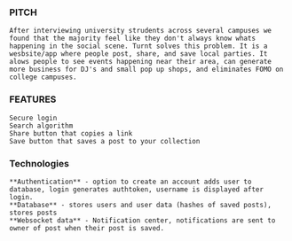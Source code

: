 
### PITCH
    After interviewing university strudents across several campuses we found that the majority feel like they don't always know whats happening in the social scene. Turnt solves this problem. It is a wesbsite/app where people post, share, and save local parties. It alows people to see events happening near their area, can generate more business for DJ's and small pop up shops, and eliminates FOMO on college campuses.

### FEATURES
    Secure login
    Search algorithm
    Share button that copies a link
    Save button that saves a post to your collection

### Technologies
    **Authentication** - option to create an account adds user to database, login generates authtoken, username is displayed after login.
    **Database** - stores users and user data (hashes of saved posts), stores posts
    **Websocket data** - Notification center, notifications are sent to owner of post when their post is saved.

